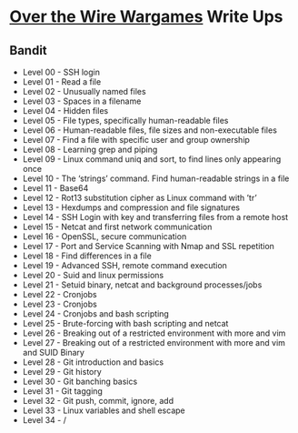 # [Over the Wire Wargames](https://overthewire.org/wargames/) Write Ups

## Bandit

- Level 00 - SSH login
- Level 01 - Read a file
- Level 02 - Unusually named files
- Level 03 - Spaces in a filename
- Level 04 - Hidden files
- Level 05 - File types, specifically human-readable files
- Level 06 - Human-readable files, file sizes and non-executable files
- Level 07 - Find a file with specific user and group ownership
- Level 08 - Learning grep and piping
- Level 09 - Linux command uniq and sort, to find lines only appearing once
- Level 10 - The ‘strings’ command. Find human-readable strings in a file
- Level 11 - Base64
- Level 12 - Rot13 substitution cipher as Linux command with ’tr’
- Level 13 - Hexdumps and compression and file signatures
- Level 14 - SSH Login with key and transferring files from a remote host
- Level 15 - Netcat and first network communication
- Level 16 - OpenSSL, secure communication
- Level 17 - Port and Service Scanning with Nmap and SSL repetition
- Level 18 - Find differences in a file
- Level 19 - Advanced SSH, remote command execution
- Level 20 - Suid and linux permissions
- Level 21 - Setuid binary, netcat and background processes/jobs
- Level 22 - Cronjobs
- Level 23 - Cronjobs
- Level 24 - Cronjobs and bash scripting
- Level 25 - Brute-forcing with bash scripting and netcat
- Level 26 - Breaking out of a restricted environment with more and vim
- Level 27 - Breaking out of a restricted environment with more and vim and SUID Binary
- Level 28 - Git introduction and basics
- Level 29 - Git history
- Level 30 - Git banching basics
- Level 31 - Git tagging
- Level 32 - Git push, commit, ignore, add
- Level 33 - Linux variables and shell escape
- Level 34 - /
